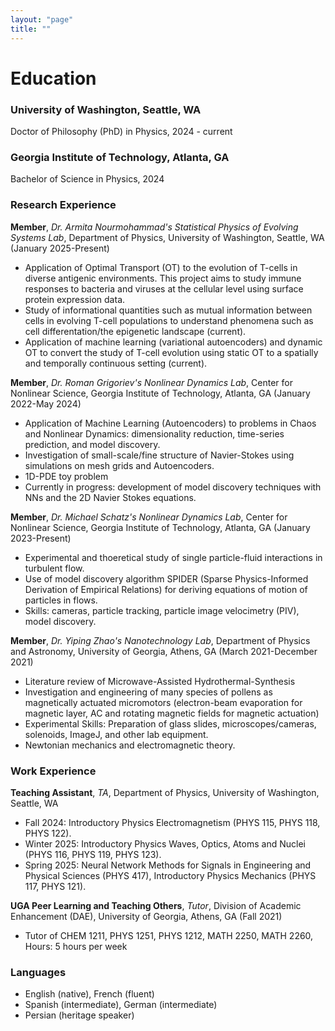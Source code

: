 ```yaml
---
layout: "page"
title: ""
---
```


# Education

### University of Washington, Seattle, WA

Doctor of Philosophy (PhD) in Physics, 2024 - current

### Georgia Institute of Technology, Atlanta, GA
Bachelor of Science in Physics, 2024

### Research Experience

**Member**, *Dr. Armita Nourmohammad's Statistical Physics of Evolving Systems Lab*, Department of Physics, University of Washington, Seattle, WA
(January 2025-Present)
- Application of Optimal Transport (OT) to the evolution of T-cells in diverse antigenic environments. This project aims to study immune responses to bacteria and viruses at the cellular level using surface protein expression data.
- Study of informational quantities such as mutual information between cells in evolving T-cell populations to understand phenomena such as cell differentation/the epigenetic landscape (current).
- Application of machine learning (variational autoencoders) and dynamic OT to convert the study of T-cell evolution using static OT to a spatially and temporally continuous setting (current). 

**Member**, *Dr. Roman Grigoriev's Nonlinear Dynamics Lab*, Center for Nonlinear Science, Georgia Institute of Technology, Atlanta, GA (January 2022-May 2024)

- Application of Machine Learning (Autoencoders) to problems in Chaos and Nonlinear Dynamics: dimensionality reduction, time-series prediction, and model discovery.
- Investigation of small-scale/fine structure of Navier-Stokes using simulations on mesh grids and Autoencoders.
- 1D-PDE toy problem
- Currently in progress: development of model discovery techniques with NNs and the 2D Navier Stokes equations.

**Member**, *Dr. Michael Schatz's Nonlinear Dynamics Lab*, Center for Nonlinear Science, Georgia Institute of Technology, Atlanta, GA (January 2023-Present)
- Experimental and thoeretical study of single particle-fluid interactions in turbulent flow.
- Use of model discovery algorithm SPIDER (Sparse Physics-Informed Derivation of Empirical Relations) for deriving equations of motion of particles in flows.
- Skills: cameras, particle tracking, particle image velocimetry (PIV), model discovery.


**Member**, *Dr. Yiping Zhao's Nanotechnology Lab*, Department of Physics and Astronomy, University of Georgia, Athens,
GA (March 2021-December 2021)
- Literature review of Microwave-Assisted Hydrothermal-Synthesis
- Investigation and engineering of many species of pollens as magnetically actuated micromotors (electron-beam evaporation for magnetic layer, AC and rotating magnetic fields for magnetic actuation)
- Experimental Skills: Preparation of glass slides, microscopes/cameras, solenoids, ImageJ, and other lab equipment.
- Newtonian mechanics and electromagnetic theory.

### Work Experience

**Teaching Assistant**, *TA*, Department of Physics, University of Washington, Seattle, WA
- Fall 2024: Introductory Physics Electromagnetism (PHYS 115, PHYS 118, PHYS 122).
- Winter 2025: Introductory Physics Waves, Optics, Atoms and Nuclei (PHYS 116, PHYS 119, PHYS 123).
- Spring 2025: Neural Network Methods for Signals in Engineering and Physical Sciences (PHYS 417), Introductory Physics Mechanics (PHYS 117, PHYS 121).

**UGA Peer Learning and Teaching Others**, *Tutor*, Division of Academic Enhancement (DAE), University of Georgia, Athens, GA (Fall 2021)
- Tutor of CHEM 1211, PHYS 1251, PHYS 1212, MATH 2250, MATH 2260, Hours: 5 hours per week

### Languages
- English (native), French (fluent)
- Spanish (intermediate), German (intermediate)
- Persian (heritage speaker)
